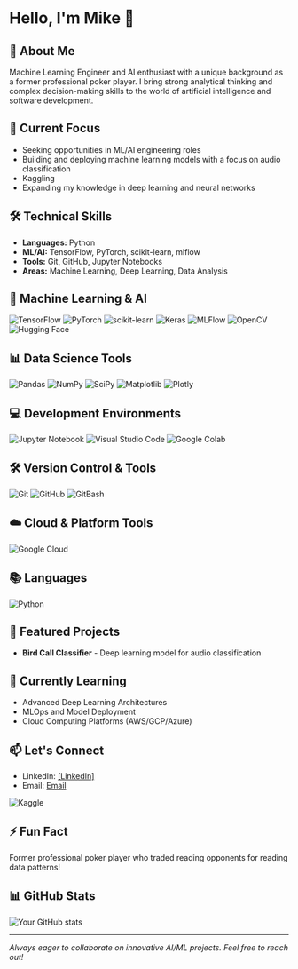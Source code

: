 # Hello, I'm Mike 👋

## 🤖 About Me
Machine Learning Engineer and AI enthusiast with a unique background as a former professional poker player. I bring strong analytical thinking and complex decision-making skills to the world of artificial intelligence and software development.

## 🔭 Current Focus
- Seeking opportunities in ML/AI engineering roles
-  Building and deploying machine learning models with a focus on audio classification
-  Kaggling
- Expanding my knowledge in deep learning and neural networks

## 🛠️ Technical Skills
- **Languages:** Python
- **ML/AI:** TensorFlow, PyTorch, scikit-learn, mlflow
- **Tools:** Git, GitHub, Jupyter Notebooks
- **Areas:** Machine Learning, Deep Learning, Data Analysis
  
## 🤖 Machine Learning & AI
![TensorFlow](https://img.shields.io/badge/TensorFlow-%23FF6F00.svg?style=for-the-badge&logo=TensorFlow&logoColor=white)
![PyTorch](https://img.shields.io/badge/PyTorch-%23EE4C2C.svg?style=for-the-badge&logo=PyTorch&logoColor=white)
![scikit-learn](https://img.shields.io/badge/scikit--learn-%23F7931E.svg?style=for-the-badge&logo=scikit-learn&logoColor=white)
![Keras](https://img.shields.io/badge/Keras-%23D00000.svg?style=for-the-badge&logo=Keras&logoColor=white)
![MLFlow](https://img.shields.io/badge/MLflow-%23d9ead3.svg?style=for-the-badge&logo=mlflow&logoColor=blue)
![OpenCV](https://img.shields.io/badge/opencv-%23white.svg?style=for-the-badge&logo=opencv&logoColor=white)
![Hugging Face](https://img.shields.io/badge/Hugging%20Face-FFD21E?style=for-the-badge)

## 📊 Data Science Tools
![Pandas](https://img.shields.io/badge/pandas-%23150458.svg?style=for-the-badge&logo=pandas&logoColor=white)
![NumPy](https://img.shields.io/badge/numpy-%23013243.svg?style=for-the-badge&logo=numpy&logoColor=white)
![SciPy](https://img.shields.io/badge/SciPy-%230C55A5.svg?style=for-the-badge&logo=scipy&logoColor=%white)
![Matplotlib](https://img.shields.io/badge/Matplotlib-%23ffffff.svg?style=for-the-badge&logo=Matplotlib&logoColor=black)
![Plotly](https://img.shields.io/badge/Plotly-%233F4F75.svg?style=for-the-badge&logo=plotly&logoColor=white)

## 💻 Development Environments
![Jupyter Notebook](https://img.shields.io/badge/jupyter-%23FA0F00.svg?style=for-the-badge&logo=jupyter&logoColor=white)
![Visual Studio Code](https://img.shields.io/badge/VS%20Code-0078d7.svg?style=for-the-badge&logo=visual-studio-code&logoColor=white)
![Google Colab](https://img.shields.io/badge/Colab-F9AB00?style=for-the-badge&logo=googlecolab&color=525252)

## 🛠️ Version Control & Tools
![Git](https://img.shields.io/badge/git-%23F05033.svg?style=for-the-badge&logo=git&logoColor=white)
![GitHub](https://img.shields.io/badge/github-%23121011.svg?style=for-the-badge&logo=github&logoColor=white)
![GitBash](https://img.shields.io/badge/git%20bash-000000?style=for-the-badge&logo=git&logoColor=white)

## ☁️ Cloud & Platform Tools
![Google Cloud](https://img.shields.io/badge/Google%20Cloud-%234285F4.svg?style=for-the-badge&logo=google-cloud&logoColor=white)

## 📚 Languages
![Python](https://img.shields.io/badge/python-3670A0?style=for-the-badge&logo=python&logoColor=ffdd54)

## 🌟 Featured Projects
- **Bird Call Classifier** - Deep learning model for audio classification


## 🌱 Currently Learning
- Advanced Deep Learning Architectures
- MLOps and Model Deployment
- Cloud Computing Platforms (AWS/GCP/Azure)

## 📫 Let's Connect
- LinkedIn: [[LinkedIn]](https://www.linkedin.com/in/mleston/)
- Email: [Email](piiop.piiop@gmail.com)

![Kaggle](https://img.shields.io/badge/Kaggle-035a7d?style=for-the-badge&logo=kaggle&logoColor=white)

## ⚡ Fun Fact
Former professional poker player who traded reading opponents for reading data patterns!

## 📊 GitHub Stats
![Your GitHub stats](https://github-readme-stats.vercel.app/api?username=piiop&show_icons=true&theme=dark)


---
*Always eager to collaborate on innovative AI/ML projects. Feel free to reach out!*
